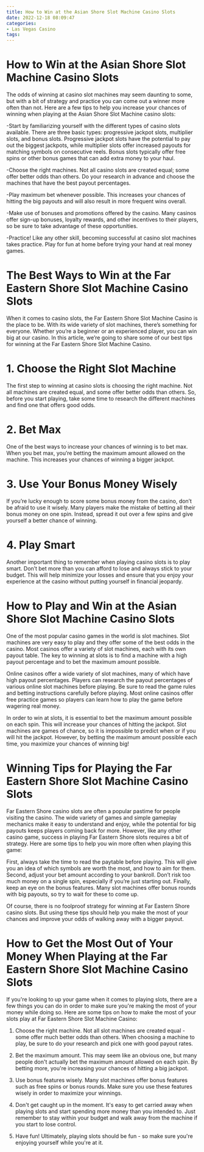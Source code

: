 ```yaml
---
title: How to Win at the Asian Shore Slot Machine Casino Slots
date: 2022-12-18 08:09:47
categories:
- Las Vegas Casino
tags:
---
```



#  How to Win at the Asian Shore Slot Machine Casino Slots

The odds of winning at casino slot machines may seem daunting to some, but with a bit of strategy and practice you can come out a winner more often than not. Here are a few tips to help you increase your chances of winning when playing at the Asian Shore Slot Machine casino slots:

-Start by familiarizing yourself with the different types of casino slots available. There are three basic types: progressive jackpot slots, multiplier slots, and bonus slots. Progressive jackpot slots have the potential to pay out the biggest jackpots, while multiplier slots offer increased payouts for matching symbols on consecutive reels. Bonus slots typically offer free spins or other bonus games that can add extra money to your haul.

-Choose the right machines. Not all casino slots are created equal; some offer better odds than others. Do your research in advance and choose the machines that have the best payout percentages.

-Play maximum bet whenever possible. This increases your chances of hitting the big payouts and will also result in more frequent wins overall.

-Make use of bonuses and promotions offered by the casino. Many casinos offer sign-up bonuses, loyalty rewards, and other incentives to their players, so be sure to take advantage of these opportunities.

-Practice! Like any other skill, becoming successful at casino slot machines takes practice. Play for fun at home before trying your hand at real money games.

#  The Best Ways to Win at the Far Eastern Shore Slot Machine Casino Slots 

When it comes to casino slots, the Far Eastern Shore Slot Machine Casino is the place to be. With its wide variety of slot machines, there’s something for everyone. Whether you’re a beginner or an experienced player, you can win big at our casino. In this article, we’re going to share some of our best tips for winning at the Far Eastern Shore Slot Machine Casino.

# 1. Choose the Right Slot Machine 

The first step to winning at casino slots is choosing the right machine. Not all machines are created equal, and some offer better odds than others. So, before you start playing, take some time to research the different machines and find one that offers good odds.

# 2. Bet Max 

One of the best ways to increase your chances of winning is to bet max. When you bet max, you’re betting the maximum amount allowed on the machine. This increases your chances of winning a bigger jackpot.

# 3. Use Your Bonus Money Wisely 

If you’re lucky enough to score some bonus money from the casino, don’t be afraid to use it wisely. Many players make the mistake of betting all their bonus money on one spin. Instead, spread it out over a few spins and give yourself a better chance of winning.

# 4. Play Smart 

Another important thing to remember when playing casino slots is to play smart. Don’t bet more than you can afford to lose and always stick to your budget. This will help minimize your losses and ensure that you enjoy your experience at the casino without putting yourself in financial jeopardy.

#  How to Play and Win at the Asian Shore Slot Machine Casino Slots 

One of the most popular casino games in the world is slot machines. Slot machines are very easy to play and they offer some of the best odds in the casino. Most casinos offer a variety of slot machines, each with its own payout table. The key to winning at slots is to find a machine with a high payout percentage and to bet the maximum amount possible.

Online casinos offer a wide variety of slot machines, many of which have high payout percentages. Players can research the payout percentages of various online slot machines before playing. Be sure to read the game rules and betting instructions carefully before playing. Most online casinos offer free practice games so players can learn how to play the game before wagering real money.

In order to win at slots, it is essential to bet the maximum amount possible on each spin. This will increase your chances of hitting the jackpot. Slot machines are games of chance, so it is impossible to predict when or if you will hit the jackpot. However, by betting the maximum amount possible each time, you maximize your chances of winning big!

#  Winning Tips for Playing the Far Eastern Shore Slot Machine Casino Slots

Far Eastern Shore casino slots are often a popular pastime for people visiting the casino. The wide variety of games and simple gameplay mechanics make it easy to understand and enjoy, while the potential for big payouts keeps players coming back for more. However, like any other casino game, success in playing Far Eastern Shore slots requires a bit of strategy. Here are some tips to help you win more often when playing this game:

First, always take the time to read the paytable before playing. This will give you an idea of which symbols are worth the most, and how to aim for them. Second, adjust your bet amount according to your bankroll. Don’t risk too much money on a single spin, especially if you’re just starting out. Finally, keep an eye on the bonus features. Many slot machines offer bonus rounds with big payouts, so try to wait for these to come up.

Of course, there is no foolproof strategy for winning at Far Eastern Shore casino slots. But using these tips should help you make the most of your chances and improve your odds of walking away with a bigger payout.

#  How to Get the Most Out of Your Money When Playing at the Far Eastern Shore Slot Machine Casino Slots

If you're looking to up your game when it comes to playing slots, there are a few things you can do in order to make sure you're making the most of your money while doing so. Here are some tips on how to make the most of your slots play at Far Eastern Shore Slot Machine Casino:

1. Choose the right machine. Not all slot machines are created equal - some offer much better odds than others. When choosing a machine to play, be sure to do your research and pick one with good payout rates.

2. Bet the maximum amount. This may seem like an obvious one, but many people don't actually bet the maximum amount allowed on each spin. By betting more, you're increasing your chances of hitting a big jackpot.

3. Use bonus features wisely. Many slot machines offer bonus features such as free spins or bonus rounds. Make sure you use these features wisely in order to maximize your winnings.

4. Don't get caught up in the moment. It's easy to get carried away when playing slots and start spending more money than you intended to. Just remember to stay within your budget and walk away from the machine if you start to lose control.

5. Have fun! Ultimately, playing slots should be fun - so make sure you're enjoying yourself while you're at it.